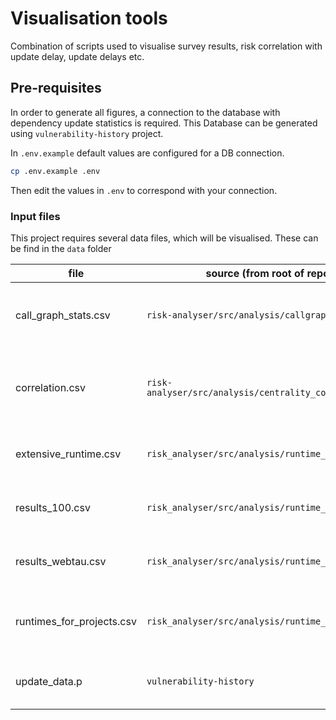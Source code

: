 # Visualisation tools

Combination of scripts used to visualise survey results, risk correlation with update delay, update delays etc.


## Pre-requisites

In order to generate all figures, a connection to the database with dependency update statistics is required.
This Database can be generated using `vulnerability-history` project.

In `.env.example` default values are configured for a DB connection.

```bash
cp .env.example .env
```

Then edit the values in `.env` to correspond with your connection.


### Input files

This project requires several data files, which will be visualised. These can be find in the `data` folder

| file | source (from root of repo) | purpose |
| ---- | -------------------------- | ------- |
| call_graph_stats.csv | `risk-analyser/src/analysis/callgraph_scraper.py` | Stores basic properties of the reduced callgraphs (no. reachable nodes, edges, vulnerable nodes etc.) |
| correlation.csv | `risk-analyser/src/analysis/centrality_correlation.py` | The correlation of betweenness & coreachability with an exhaustive search approcah for subgraphs with 100 nodes |
| extensive_runtime.csv | `risk_analyser/src/analysis/runtime_exhaustive.py` | WIP: runtimes_for_projects.csv will render this file superfluous |
| results_100.csv | `risk_analyser/src/analysis/runtime_exhaustive.py` | WIP: runtimes_for_projects.csv will render this file superfluous |
| results_webtau.csv | `risk_analyser/src/analysis/runtime_exhaustive.py` | WIP: runtimes_for_projects.csv will render this file superfluous |
| runtimes_for_projects.csv | `risk_analyser/src/analysis/runtime_exhaustive.py` | Contains runtimes and RBO scores for all subgraphs of all call-graphs, with properties of those subgraphs |
| update_data.p | `vulnerability-history` | A dump of the update history DB as generated by the `vulnerability-history` scanners |
